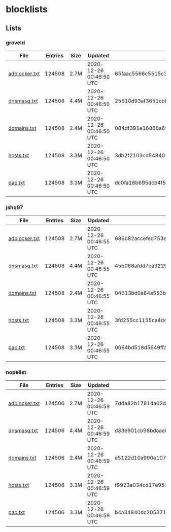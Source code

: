 # blocklists

## Lists

### groveld

|File|Entries|Size|Updated|Hash|
|-|-|-|-|-|
|[adblocker.txt](https://raw.githubusercontent.com/groveld/blocklists/lists/groveld/adblocker.txt)|124508|2.7M|2020-12-26 00:46:50 UTC|65faac5566c5515c32916ebd139d024c11468670|
|[dnsmasq.txt](https://raw.githubusercontent.com/groveld/blocklists/lists/groveld/dnsmasq.txt)|124508|4.4M|2020-12-26 00:46:50 UTC|25610d93af3651cbb86496e44610d685e74c52f2|
|[domains.txt](https://raw.githubusercontent.com/groveld/blocklists/lists/groveld/domains.txt)|124508|2.4M|2020-12-26 00:46:50 UTC|084df391e16868a6fdc32fde272174f283dbb3a7|
|[hosts.txt](https://raw.githubusercontent.com/groveld/blocklists/lists/groveld/hosts.txt)|124508|3.3M|2020-12-26 00:46:50 UTC|3db2f2103cd54840101ee4c2a8a484bc1ef2d0c0|
|[pac.txt](https://raw.githubusercontent.com/groveld/blocklists/lists/groveld/pac.txt)|124508|3.3M|2020-12-26 00:46:50 UTC|dc0fa16b695dcb4f5fa77bf6da41d330a5651932|

### jshq97

|File|Entries|Size|Updated|Hash|
|-|-|-|-|-|
|[adblocker.txt](https://raw.githubusercontent.com/groveld/blocklists/lists/jshq97/adblocker.txt)|124508|2.7M|2020-12-26 00:46:55 UTC|686b82accefed753ee39047fbc5cf531f5d4d1d0|
|[dnsmasq.txt](https://raw.githubusercontent.com/groveld/blocklists/lists/jshq97/dnsmasq.txt)|124508|4.4M|2020-12-26 00:46:55 UTC|45b088afdd7ea3229c8bc1c992e6c872ea9e55fb|
|[domains.txt](https://raw.githubusercontent.com/groveld/blocklists/lists/jshq97/domains.txt)|124508|2.4M|2020-12-26 00:46:55 UTC|04613bd0a84a553b47660643b6c49a8b4c6640bc|
|[hosts.txt](https://raw.githubusercontent.com/groveld/blocklists/lists/jshq97/hosts.txt)|124508|3.3M|2020-12-26 00:46:55 UTC|3fd255cc1155ca4d4ddfec3c7a59c55c08ad51fc|
|[pac.txt](https://raw.githubusercontent.com/groveld/blocklists/lists/jshq97/pac.txt)|124508|3.3M|2020-12-26 00:46:55 UTC|0664bd518d5649ffa63e89a30a2f24c71c693c40|

### nopelist

|File|Entries|Size|Updated|Hash|
|-|-|-|-|-|
|[adblocker.txt](https://raw.githubusercontent.com/groveld/blocklists/lists/nopelist/adblocker.txt)|124506|2.7M|2020-12-26 00:46:59 UTC|7d4a82b17814a02dd2af24f43d47bf123827d4ab|
|[dnsmasq.txt](https://raw.githubusercontent.com/groveld/blocklists/lists/nopelist/dnsmasq.txt)|124506|4.4M|2020-12-26 00:46:59 UTC|d33e901cb98bdaaebab88f9c6d0f2c985d62b2fe|
|[domains.txt](https://raw.githubusercontent.com/groveld/blocklists/lists/nopelist/domains.txt)|124506|2.4M|2020-12-26 00:46:59 UTC|e5122d10a990e107513fc13c2ee51355774082bf|
|[hosts.txt](https://raw.githubusercontent.com/groveld/blocklists/lists/nopelist/hosts.txt)|124506|3.3M|2020-12-26 00:46:59 UTC|f9923a034cd17e951a65eeba953e3a4b8cd2b4c5|
|[pac.txt](https://raw.githubusercontent.com/groveld/blocklists/lists/nopelist/pac.txt)|124506|3.3M|2020-12-26 00:46:59 UTC|b4a34840dc20537158f30a2c8960074a80108a88|
